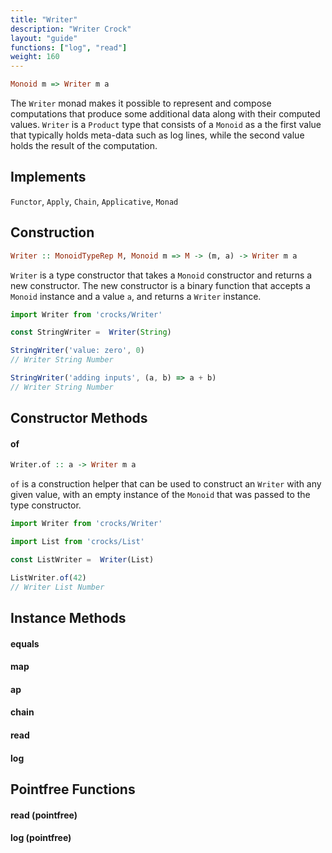 ```yaml
---
title: "Writer"
description: "Writer Crock"
layout: "guide"
functions: ["log", "read"]
weight: 160
---
```



```haskell
Monoid m => Writer m a
```

The `Writer` monad makes it possible to represent and compose computations that produce  some 
additional data along with their computed values. `Writer` is a `Product` type that consists 
of a `Monoid` as a the first value that typically holds meta-data such as log lines, while the 
second value holds the result of the computation. 

<article id="topic-implements">

## Implements
`Functor`, `Apply`, `Chain`, `Applicative`, `Monad`

</article>

<article id="topic-construction">

## Construction

```haskell
Writer :: MonoidTypeRep M, Monoid m => M -> (m, a) -> Writer m a
```

`Writer` is a type constructor that takes a `Monoid` constructor and returns a new constructor. The new constructor is a binary function that accepts a `Monoid` instance and a value `a`, and returns a `Writer` instance.

```javascript
import Writer from 'crocks/Writer'

const StringWriter =  Writer(String)

StringWriter('value: zero', 0)
// Writer String Number

StringWriter('adding inputs', (a, b) => a + b)
// Writer String Number
```

</article>

<article id="topic-constructor">

## Constructor Methods

#### of 


```haskell
Writer.of :: a -> Writer m a
```

`of` is a construction helper that can be used to construct an `Writer` with any given value, with an empty instance of the `Monoid` that was passed to the type constructor.

```javascript
import Writer from 'crocks/Writer'

import List from 'crocks/List'

const ListWriter =  Writer(List)

ListWriter.of(42)
// Writer List Number
```

</article>

<article id="topic-instance">

## Instance Methods

#### equals

#### map

#### ap

#### chain

#### read

#### log

</article>

<article id="topic-pointfree">

## Pointfree Functions

#### read (pointfree)

#### log (pointfree)

</article>
